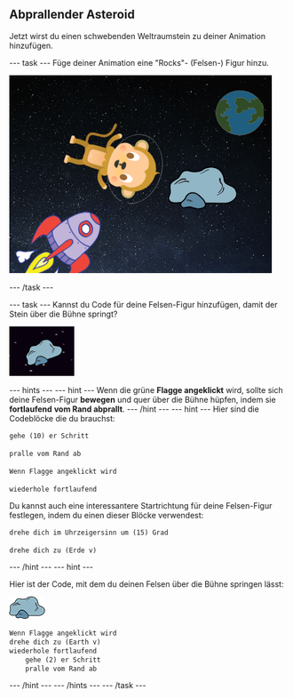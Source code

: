 ## Abprallender Asteroid

Jetzt wirst du einen schwebenden Weltraumstein zu deiner Animation hinzufügen.

--- task --- Füge deiner Animation eine "Rocks"- (Felsen-) Figur hinzu.

![Hinzufügen der Rocks-Figur](images/space-rock-sprite.png)

--- /task ---

--- task --- Kannst du Code für deine Felsen-Figur hinzufügen, damit der Stein über die Bühne springt?

![Testing a bouncing rock](images/space-bounce-test.png)

--- hints ---
 --- hint --- Wenn die grüne **Flagge angeklickt** wird, sollte sich deine Felsen-Figur **bewegen** und quer über die Bühne hüpfen, indem sie **fortlaufend** **vom Rand abprallt**.
--- /hint ---
 --- hint --- Hier sind die Codeblöcke die du brauchst:

```blocks3
gehe (10) er Schritt

pralle vom Rand ab

Wenn Flagge angeklickt wird

wiederhole fortlaufend
```

Du kannst auch eine interessantere Startrichtung für deine Felsen-Figur festlegen, indem du einen dieser Blöcke verwendest:

```blocks3
drehe dich im Uhrzeigersinn um (15) Grad

drehe dich zu (Erde v)
```

--- /hint --- --- hint ---

Hier ist der Code, mit dem du deinen Felsen über die Bühne springen lässt:

![Felsen Figur](images/sprite-rock.png)

```blocks3
Wenn Flagge angeklickt wird
drehe dich zu (Earth v)
wiederhole fortlaufend
    gehe (2) er Schritt
    pralle vom Rand ab
```

--- /hint --- --- /hints --- --- /task ---